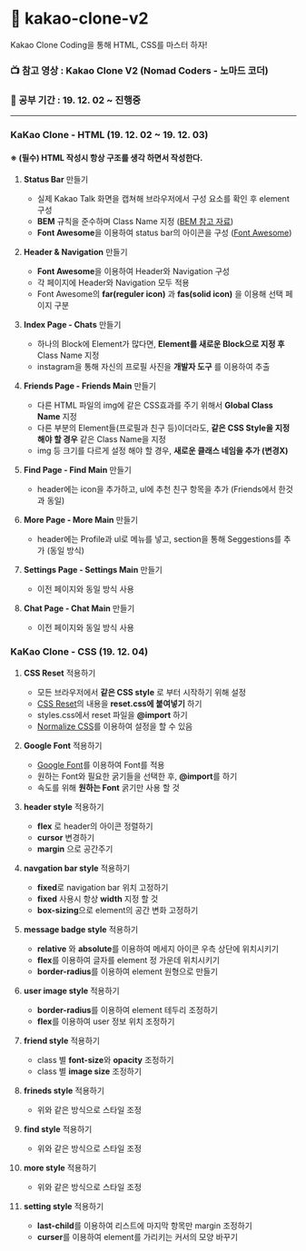 # :chocolate_bar: kakao-clone-v2
 
Kakao Clone Coding을 통해 HTML, CSS를 마스터 하자!

### :tv: 참고 영상 : Kakao Clone V2 (Nomad Coders - 노마드 코더)
### :date: 공부 기간 : 19. 12. 02 ~ 진행중

---

### KaKao Clone - HTML (19. 12. 02 ~ 19. 12. 03)

#### ※ (필수) HTML 작성시 항상 구조를 생각 하면서 작성한다.

1. **Status Bar** 만들기 
     - 실제 Kakao Talk 화면을 캡쳐해 브라우저에서 구성 요소를 확인 후 element 구성
     - **BEM** 규칙을 준수하며 Class Name 지정 ([BEM 참고 자료](http://getbem.com/))
     - **Font Awesome**을 이용하여 status bar의 아이콘을 구성 ([Font Awesome](https://fontawesome.com/))

2. **Header & Navigation** 만들기
      - **Font Awesome**을 이용하여 Header와 Navigation 구성
      - 각 페이지에 Header와 Navigation 모두 적용
      - Font Awesome의 **far(reguler icon)** 과 **fas(solid icon)** 을 이용해 선택 페이지 구분

3. **Index Page - Chats** 만들기
      - 하나의 Block에 Element가 많다면, **Element를 새로운 Block으로 지정 후** Class Name 지정 
      - instagram을 통해 자신의 프로필 사진을 **개발자 도구** 를 이용하여 추출

4. **Friends Page - Friends Main** 만들기
      - 다른 HTML 파일의 img에 같은 CSS효과를 주기 위해서 **Global Class Name** 지정 
      - 다른 부분의 Element들(프로필과 친구 등)이더라도, **같은 CSS Style을 지정해야 할 경우** 같은 Class Name을 지정
      - img 등 크기를 다르게 설정 해야 할 경우, **새로운 클래스 네임을 추가 (변경X)**

5. **Find Page - Find Main** 만들기
      - header에는 icon을 추가하고, ul에 추천 친구 항목을 추가 (Friends에서 한것과 동일)

6. **More Page - More Main** 만들기
      - header에는 Profile과 ul로 메뉴를 넣고, section을 통해 Seggestions를 추가 (동일 방식)

7. **Settings Page - Settings Main** 만들기
      - 이전 페이지와 동일 방식 사용

8. **Chat Page - Chat Main** 만들기
      - 이전 페이지와 동일 방식 사용


### KaKao Clone - CSS (19. 12. 04)

1. **CSS Reset** 적용하기
      - 모든 브라우저에서 **같은 CSS style** 로 부터 시작하기 위해 설정
      - [CSS Reset](https://meyerweb.com/eric/tools/css/reset/)의 내용을 **reset.css에 붙여넣기** 하기
      - styles.css에서 reset 파일을 **@import** 하기
      - [Normalize CSS](https://necolas.github.io/normalize.css/)를 이용하여 설정을 할 수 있음

2. **Google Font** 적용하기
      - [Google Font](https://fonts.google.com/)를 이용하여 Font를 적용
      - 원하는 Font와 필요한 굵기들을 선택한 후, **@import**를 하기
      - 속도를 위해 **원하는 Font** 굵기만 사용 할 것

3. **header style** 적용하기
      - **flex** 로 header의 아이콘 정렬하기
      - **cursor** 변경하기 
      - **margin** 으로 공간주기 

4. **navgation bar style** 적용하기
      - **fixed**로 navigation bar 위치 고정하기
      - **fixed** 사용시 항상 **width** 지정 할 것
      - **box-sizing**으로 element의 공간 변화 고정하기

5. **message badge style** 적용하기
      - **relative** 와 **absolute**를 이용하여 메세지 아이콘 우측 상단에 위치시키기
      - **flex**를 이용하여 글자를 element 정 가운데 위치시키기
      - **border-radius**를 이용하여 element 원형으로 만들기

6. **user image style** 적용하기
      - **border-radius**를 이용하여 element 테두리 조정하기
      - **flex**를 이용하여 user 정보 위치 조정하기

7. **friend style** 적용하기 
      - class 별 **font-size**와 **opacity** 조정하기
      - class 별 **image size** 조정하기

8. **frineds style** 적용하기
      - 위와 같은 방식으로 스타일 조정

9. **find style** 적용하기
      - 위와 같은 방식으로 스타일 조정

10. **more style** 적용하기
      - 위와 같은 방식으로 스타일 조정

11. **setting style** 적용하기
      - **last-child**를 이용하여 리스트에 마지막 항목만 margin 조정하기
      - **curser**를 이용하여 element를 가리키는 커서의 모양 바꾸기